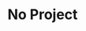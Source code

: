---
permalink: /engineering/projects/no-project/
project_link_name: no-project
project_maintainers: ''
project_stats: 'true'
project_url: ''
title: No Project
---